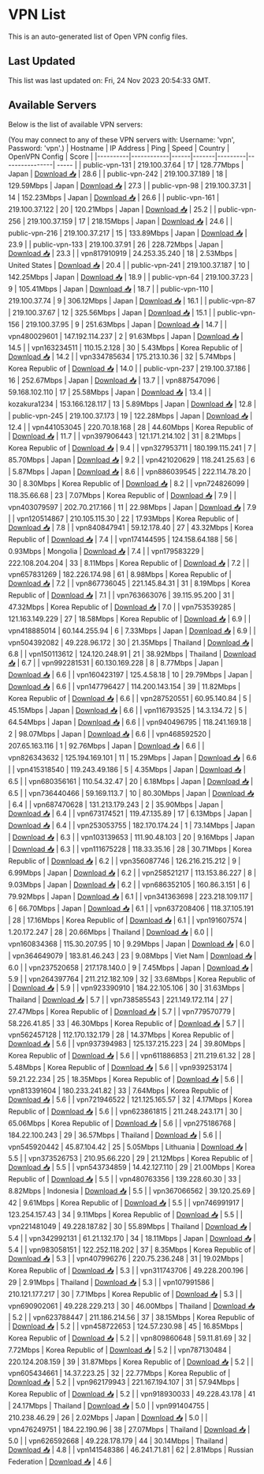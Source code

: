 # VPN List

This is an auto-generated list of Open VPN config files.

## Last Updated

This list was last updated on: Fri, 24 Nov 2023 20:54:33 GMT.

## Available Servers

Below is the list of available VPN servers:

(You may connect to any of these VPN servers with: Username: 'vpn', Password: 'vpn'.)
| Hostname | IP Address | Ping | Speed | Country | OpenVPN Config | Score |
|----------|------------|------|-------|---------|----------------| ----- |
| public-vpn-131 | 219.100.37.64 | 17 | 128.77Mbps | Japan | [Download 📥](./configs/server_0_JP.ovpn) | 28.6 |
| public-vpn-242 | 219.100.37.189 | 18 | 129.59Mbps | Japan | [Download 📥](./configs/server_1_JP.ovpn) | 27.3 |
| public-vpn-98 | 219.100.37.31 | 14 | 152.23Mbps | Japan | [Download 📥](./configs/server_2_JP.ovpn) | 26.6 |
| public-vpn-161 | 219.100.37.122 | 20 | 120.21Mbps | Japan | [Download 📥](./configs/server_3_JP.ovpn) | 25.2 |
| public-vpn-256 | 219.100.37.159 | 17 | 218.15Mbps | Japan | [Download 📥](./configs/server_4_JP.ovpn) | 24.6 |
| public-vpn-216 | 219.100.37.217 | 15 | 133.89Mbps | Japan | [Download 📥](./configs/server_5_JP.ovpn) | 23.9 |
| public-vpn-133 | 219.100.37.91 | 26 | 228.72Mbps | Japan | [Download 📥](./configs/server_6_JP.ovpn) | 23.3 |
| vpn817910919 | 24.253.35.240 | 18 | 2.53Mbps | United States | [Download 📥](./configs/server_7_US.ovpn) | 20.4 |
| public-vpn-241 | 219.100.37.187 | 10 | 142.25Mbps | Japan | [Download 📥](./configs/server_8_JP.ovpn) | 18.9 |
| public-vpn-64 | 219.100.37.23 | 9 | 105.41Mbps | Japan | [Download 📥](./configs/server_9_JP.ovpn) | 18.7 |
| public-vpn-110 | 219.100.37.74 | 9 | 306.12Mbps | Japan | [Download 📥](./configs/server_10_JP.ovpn) | 16.1 |
| public-vpn-87 | 219.100.37.67 | 12 | 325.56Mbps | Japan | [Download 📥](./configs/server_11_JP.ovpn) | 15.1 |
| public-vpn-156 | 219.100.37.95 | 9 | 251.63Mbps | Japan | [Download 📥](./configs/server_12_JP.ovpn) | 14.7 |
| vpn480029601 | 147.192.114.237 | 2 | 91.63Mbps | Japan | [Download 📥](./configs/server_13_JP.ovpn) | 14.5 |
| vpn163234511 | 110.15.2.128 | 30 | 5.43Mbps | Korea Republic of | [Download 📥](./configs/server_14_KR.ovpn) | 14.2 |
| vpn334785634 | 175.213.10.36 | 32 | 5.74Mbps | Korea Republic of | [Download 📥](./configs/server_15_KR.ovpn) | 14.0 |
| public-vpn-237 | 219.100.37.186 | 16 | 252.67Mbps | Japan | [Download 📥](./configs/server_16_JP.ovpn) | 13.7 |
| vpn887547096 | 59.168.102.110 | 17 | 25.58Mbps | Japan | [Download 📥](./configs/server_17_JP.ovpn) | 13.4 |
| kozakura1234 | 153.166.128.117 | 13 | 5.89Mbps | Japan | [Download 📥](./configs/server_18_JP.ovpn) | 12.8 |
| public-vpn-245 | 219.100.37.173 | 19 | 122.28Mbps | Japan | [Download 📥](./configs/server_19_JP.ovpn) | 12.4 |
| vpn441053045 | 220.70.18.168 | 28 | 44.60Mbps | Korea Republic of | [Download 📥](./configs/server_20_KR.ovpn) | 11.7 |
| vpn397906443 | 121.171.214.102 | 31 | 8.21Mbps | Korea Republic of | [Download 📥](./configs/server_21_KR.ovpn) | 9.4 |
| vpn327953711 | 180.199.115.241 | 7 | 85.70Mbps | Japan | [Download 📥](./configs/server_22_JP.ovpn) | 9.2 |
| vpn421020629 | 118.241.25.63 | 6 | 5.87Mbps | Japan | [Download 📥](./configs/server_23_JP.ovpn) | 8.6 |
| vpn886039545 | 222.114.78.20 | 30 | 8.30Mbps | Korea Republic of | [Download 📥](./configs/server_24_KR.ovpn) | 8.2 |
| vpn724826099 | 118.35.66.68 | 23 | 7.07Mbps | Korea Republic of | [Download 📥](./configs/server_25_KR.ovpn) | 7.9 |
| vpn403079597 | 202.70.217.166 | 11 | 22.98Mbps | Japan | [Download 📥](./configs/server_26_JP.ovpn) | 7.9 |
| vpn120514867 | 210.105.115.30 | 22 | 17.93Mbps | Korea Republic of | [Download 📥](./configs/server_27_KR.ovpn) | 7.8 |
| vpn840847941 | 59.12.178.40 | 27 | 43.32Mbps | Korea Republic of | [Download 📥](./configs/server_28_KR.ovpn) | 7.4 |
| vpn174144595 | 124.158.64.188 | 56 | 0.93Mbps | Mongolia | [Download 📥](./configs/server_29_MN.ovpn) | 7.4 |
| vpn179583229 | 222.108.204.204 | 33 | 8.11Mbps | Korea Republic of | [Download 📥](./configs/server_30_KR.ovpn) | 7.2 |
| vpn657831269 | 182.226.174.98 | 61 | 8.98Mbps | Korea Republic of | [Download 📥](./configs/server_31_KR.ovpn) | 7.2 |
| vpn867736045 | 221.145.84.31 | 31 | 8.19Mbps | Korea Republic of | [Download 📥](./configs/server_32_KR.ovpn) | 7.1 |
| vpn763663076 | 39.115.95.200 | 31 | 47.32Mbps | Korea Republic of | [Download 📥](./configs/server_33_KR.ovpn) | 7.0 |
| vpn753539285 | 121.163.149.229 | 27 | 18.58Mbps | Korea Republic of | [Download 📥](./configs/server_34_KR.ovpn) | 6.9 |
| vpn418885014 | 60.144.255.94 | 6 | 7.33Mbps | Japan | [Download 📥](./configs/server_35_JP.ovpn) | 6.9 |
| vpn504392082 | 49.228.96.172 | 30 | 21.35Mbps | Thailand | [Download 📥](./configs/server_36_TH.ovpn) | 6.8 |
| vpn150113612 | 124.120.248.91 | 21 | 38.92Mbps | Thailand | [Download 📥](./configs/server_37_TH.ovpn) | 6.7 |
| vpn992281531 | 60.130.169.228 | 8 | 8.77Mbps | Japan | [Download 📥](./configs/server_38_JP.ovpn) | 6.6 |
| vpn160423197 | 125.4.58.18 | 10 | 29.79Mbps | Japan | [Download 📥](./configs/server_39_JP.ovpn) | 6.6 |
| vpn147796427 | 114.200.143.154 | 39 | 11.82Mbps | Korea Republic of | [Download 📥](./configs/server_40_KR.ovpn) | 6.6 |
| vpn287520551 | 60.95.140.84 | 5 | 45.15Mbps | Japan | [Download 📥](./configs/server_41_JP.ovpn) | 6.6 |
| vpn116793525 | 14.3.134.72 | 5 | 64.54Mbps | Japan | [Download 📥](./configs/server_42_JP.ovpn) | 6.6 |
| vpn940496795 | 118.241.169.18 | 2 | 98.07Mbps | Japan | [Download 📥](./configs/server_43_JP.ovpn) | 6.6 |
| vpn468592520 | 207.65.163.116 | 1 | 92.76Mbps | Japan | [Download 📥](./configs/server_44_JP.ovpn) | 6.6 |
| vpn826343632 | 125.194.169.101 | 11 | 15.29Mbps | Japan | [Download 📥](./configs/server_45_JP.ovpn) | 6.6 |
| vpn415318540 | 119.243.49.186 | 5 | 4.35Mbps | Japan | [Download 📥](./configs/server_46_JP.ovpn) | 6.5 |
| vpn680356161 | 110.54.32.47 | 20 | 6.18Mbps | Japan | [Download 📥](./configs/server_47_JP.ovpn) | 6.5 |
| vpn736440466 | 59.169.113.7 | 10 | 80.30Mbps | Japan | [Download 📥](./configs/server_48_JP.ovpn) | 6.4 |
| vpn687470628 | 131.213.179.243 | 2 | 35.90Mbps | Japan | [Download 📥](./configs/server_49_JP.ovpn) | 6.4 |
| vpn673174521 | 119.47.135.89 | 17 | 6.13Mbps | Japan | [Download 📥](./configs/server_50_JP.ovpn) | 6.4 |
| vpn253053755 | 182.170.174.24 | 1 | 73.14Mbps | Japan | [Download 📥](./configs/server_51_JP.ovpn) | 6.3 |
| vpn103139653 | 111.90.48.103 | 20 | 9.16Mbps | Japan | [Download 📥](./configs/server_52_JP.ovpn) | 6.3 |
| vpn111675228 | 118.33.35.16 | 28 | 30.71Mbps | Korea Republic of | [Download 📥](./configs/server_53_KR.ovpn) | 6.2 |
| vpn356087746 | 126.216.215.212 | 9 | 6.99Mbps | Japan | [Download 📥](./configs/server_54_JP.ovpn) | 6.2 |
| vpn258521217 | 113.153.86.227 | 8 | 9.03Mbps | Japan | [Download 📥](./configs/server_55_JP.ovpn) | 6.2 |
| vpn686352105 | 160.86.3.151 | 6 | 79.92Mbps | Japan | [Download 📥](./configs/server_56_JP.ovpn) | 6.1 |
| vpn341363698 | 223.218.109.117 | 6 | 66.70Mbps | Japan | [Download 📥](./configs/server_57_JP.ovpn) | 6.1 |
| vpn637208406 | 118.37.105.191 | 28 | 17.16Mbps | Korea Republic of | [Download 📥](./configs/server_58_KR.ovpn) | 6.1 |
| vpn191607574 | 1.20.172.247 | 28 | 20.66Mbps | Thailand | [Download 📥](./configs/server_59_TH.ovpn) | 6.0 |
| vpn160834368 | 115.30.207.95 | 10 | 9.29Mbps | Japan | [Download 📥](./configs/server_60_JP.ovpn) | 6.0 |
| vpn364649079 | 183.81.46.243 | 23 | 9.08Mbps | Viet Nam | [Download 📥](./configs/server_61_VN.ovpn) | 6.0 |
| vpn237520658 | 217.178.140.0 | 9 | 7.45Mbps | Japan | [Download 📥](./configs/server_62_JP.ovpn) | 5.9 |
| vpn264397764 | 211.212.182.109 | 32 | 33.68Mbps | Korea Republic of | [Download 📥](./configs/server_63_KR.ovpn) | 5.9 |
| vpn923390910 | 184.22.105.106 | 30 | 31.63Mbps | Thailand | [Download 📥](./configs/server_64_TH.ovpn) | 5.7 |
| vpn738585543 | 221.149.172.114 | 27 | 27.47Mbps | Korea Republic of | [Download 📥](./configs/server_65_KR.ovpn) | 5.7 |
| vpn779570779 | 58.226.41.85 | 33 | 46.30Mbps | Korea Republic of | [Download 📥](./configs/server_66_KR.ovpn) | 5.7 |
| vpn562457128 | 112.170.132.179 | 28 | 14.37Mbps | Korea Republic of | [Download 📥](./configs/server_67_KR.ovpn) | 5.6 |
| vpn937394983 | 125.137.215.223 | 24 | 39.80Mbps | Korea Republic of | [Download 📥](./configs/server_68_KR.ovpn) | 5.6 |
| vpn611886853 | 211.219.61.32 | 28 | 5.48Mbps | Korea Republic of | [Download 📥](./configs/server_69_KR.ovpn) | 5.6 |
| vpn939253174 | 59.21.22.234 | 25 | 18.35Mbps | Korea Republic of | [Download 📥](./configs/server_70_KR.ovpn) | 5.6 |
| vpn813391604 | 180.233.241.82 | 33 | 7.64Mbps | Korea Republic of | [Download 📥](./configs/server_71_KR.ovpn) | 5.6 |
| vpn721946522 | 121.125.165.57 | 32 | 4.17Mbps | Korea Republic of | [Download 📥](./configs/server_72_KR.ovpn) | 5.6 |
| vpn623861815 | 211.248.243.171 | 30 | 65.06Mbps | Korea Republic of | [Download 📥](./configs/server_73_KR.ovpn) | 5.6 |
| vpn275186768 | 184.22.100.243 | 29 | 36.57Mbps | Thailand | [Download 📥](./configs/server_74_TH.ovpn) | 5.6 |
| vpn545920442 | 45.87.104.42 | 25 | 5.05Mbps | Lithuania | [Download 📥](./configs/server_75_LT.ovpn) | 5.5 |
| vpn373526753 | 210.95.66.220 | 29 | 21.12Mbps | Korea Republic of | [Download 📥](./configs/server_76_KR.ovpn) | 5.5 |
| vpn543734859 | 14.42.127.110 | 29 | 21.00Mbps | Korea Republic of | [Download 📥](./configs/server_77_KR.ovpn) | 5.5 |
| vpn480763356 | 139.228.60.30 | 33 | 8.82Mbps | Indonesia | [Download 📥](./configs/server_78_ID.ovpn) | 5.5 |
| vpn367066562 | 39.120.25.69 | 42 | 9.61Mbps | Korea Republic of | [Download 📥](./configs/server_79_KR.ovpn) | 5.5 |
| vpn746991917 | 123.254.157.43 | 34 | 9.11Mbps | Korea Republic of | [Download 📥](./configs/server_80_KR.ovpn) | 5.5 |
| vpn221481049 | 49.228.187.82 | 30 | 55.89Mbps | Thailand | [Download 📥](./configs/server_81_TH.ovpn) | 5.4 |
| vpn342992131 | 61.21.132.170 | 34 | 18.11Mbps | Japan | [Download 📥](./configs/server_82_JP.ovpn) | 5.4 |
| vpn983058151 | 122.252.118.202 | 37 | 8.35Mbps | Korea Republic of | [Download 📥](./configs/server_83_KR.ovpn) | 5.3 |
| vpn407996276 | 220.75.236.248 | 31 | 19.02Mbps | Korea Republic of | [Download 📥](./configs/server_84_KR.ovpn) | 5.3 |
| vpn311743706 | 49.228.200.196 | 29 | 2.91Mbps | Thailand | [Download 📥](./configs/server_85_TH.ovpn) | 5.3 |
| vpn107991586 | 210.121.177.217 | 30 | 7.71Mbps | Korea Republic of | [Download 📥](./configs/server_86_KR.ovpn) | 5.3 |
| vpn690902061 | 49.228.229.213 | 30 | 46.00Mbps | Thailand | [Download 📥](./configs/server_87_TH.ovpn) | 5.2 |
| vpn623788447 | 211.186.214.56 | 37 | 38.15Mbps | Korea Republic of | [Download 📥](./configs/server_88_KR.ovpn) | 5.2 |
| vpn458722653 | 124.57.230.98 | 45 | 16.85Mbps | Korea Republic of | [Download 📥](./configs/server_89_KR.ovpn) | 5.2 |
| vpn809860648 | 59.11.81.69 | 32 | 7.72Mbps | Korea Republic of | [Download 📥](./configs/server_90_KR.ovpn) | 5.2 |
| vpn787130484 | 220.124.208.159 | 39 | 31.87Mbps | Korea Republic of | [Download 📥](./configs/server_91_KR.ovpn) | 5.2 |
| vpn605434661 | 14.37.223.25 | 32 | 22.77Mbps | Korea Republic of | [Download 📥](./configs/server_92_KR.ovpn) | 5.2 |
| vpn962179943 | 221.167.194.107 | 31 | 57.94Mbps | Korea Republic of | [Download 📥](./configs/server_93_KR.ovpn) | 5.2 |
| vpn918930033 | 49.228.43.178 | 41 | 24.17Mbps | Thailand | [Download 📥](./configs/server_94_TH.ovpn) | 5.0 |
| vpn991404755 | 210.238.46.29 | 26 | 2.02Mbps | Japan | [Download 📥](./configs/server_95_JP.ovpn) | 5.0 |
| vpn476249751 | 184.22.190.96 | 38 | 27.07Mbps | Thailand | [Download 📥](./configs/server_96_TH.ovpn) | 5.0 |
| vpn626592668 | 49.228.178.179 | 44 | 30.14Mbps | Thailand | [Download 📥](./configs/server_97_TH.ovpn) | 4.8 |
| vpn141548386 | 46.241.71.81 | 62 | 2.81Mbps | Russian Federation | [Download 📥](./configs/server_98_RU.ovpn) | 4.6 |
